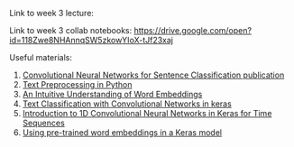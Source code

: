Link to week 3 lecture: 

Link to week 3 collab notebooks: https://drive.google.com/open?id=118Zwe8NHAnnqSW5zkowYIoX-tJf23xaj

Useful materials:

1.  [Convolutional Neural Networks for Sentence Classification publication](https://www.aclweb.org/anthology/D14-1181)
2.  [Text Preprocessing in Python](https://medium.com/@datamonsters/text-preprocessing-in-python-steps-tools-and-examples-bf025f872908)
3.  [An Intuitive Understanding of Word Embeddings](https://www.analyticsvidhya.com/blog/2017/06/word-embeddings-count-word2veec/)
4.  [Text Classification with Convolutional Networks in keras](https://richliao.github.io/supervised/classification/2016/11/26/textclassifier-convolutional/)
5.  [Introduction to 1D Convolutional Neural Networks in Keras for Time Sequences](https://blog.goodaudience.com/introduction-to-1d-convolutional-neural-networks-in-keras-for-time-sequences-3a7ff801a2cf)
6.  [Using pre-trained word embeddings in a Keras model](https://blog.keras.io/using-pre-trained-word-embeddings-in-a-keras-model.html)
